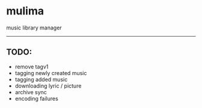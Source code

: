 # mulima

music library manager

---
## TODO:
* remove tagv1
* tagging newly created music
* tagging added music
* downloading lyric / picture
* archive sync
* encoding failures

